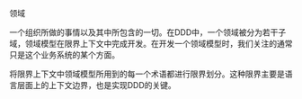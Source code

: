 领域

一个组织所做的事情以及其中所包含的一切。在DDD中，一个领域被分为若干子域，领域模型在限界上下文中完成开发。在开发一个领域模型时，我们关注的通常只是这个业务系统的某个方面。

将限界上下文中领域模型所用到的每一个术语都进行限界划分。这种限界主要是语言层面上的上下文边界，也是实现DDD的关键。